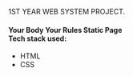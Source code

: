 1ST YEAR WEB SYSTEM PROJECT.

<h4>Your Body Your Rules Static Page <br> Tech stack used:</h4>
    <ul>
      <li>HTML</li>
      <li>CSS</li>
    </ul>
